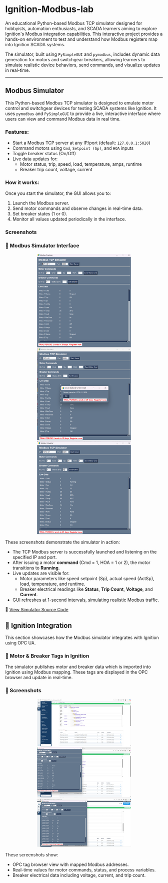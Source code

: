 # Ignition-Modbus-lab

An educational Python-based Modbus TCP simulator designed for hobbyists, automation enthusiasts, and SCADA learners aiming to explore Ignition's Modbus integration capabilities. This interactive project provides a hands-on environment to test and understand how Modbus registers map into Ignition SCADA systems.

The simulator, built using `PySimpleGUI` and `pymodbus`, includes dynamic data generation for motors and switchgear breakers, allowing learners to simulate realistic device behaviors, send commands, and visualize updates in real-time.

---

## Modbus Simulator

This Python-based Modbus TCP simulator is designed to emulate motor control and switchgear devices for testing SCADA systems like Ignition. It uses `pymodbus` and `PySimpleGUI` to provide a live, interactive interface where users can view and command Modbus data in real time.

### Features:
- Start a Modbus TCP server at any IP/port (default: `127.0.0.1:5020`)
- Command motors using `Cmd`, `Setpoint (Sp)`, and `HOA` inputs
- Toggle breaker status (On/Off)
- Live data updates for:
  - Motor status, trip, speed, load, temperature, amps, runtime
  - Breaker trip count, voltage, current

### How it works:
Once you start the simulator, the GUI allows you to:
1. Launch the Modbus server.
2. Send motor commands and observe changes in real-time data.
3. Set breaker states (1 or 0).
4. Monitor all values updated periodically in the interface.

### Screenshots

### 🧪 Modbus Simulator Interface

<p align="center">
  <img src="modbus-simulator/screenshots/Screenshot-Modbus-Simulator.png" width="300"/>
  <img src="modbus-simulator/screenshots/Screenshot-Modbus-Simulator-1.png" width="300"/>
  <img src="modbus-simulator/screenshots/Screenshot-Modbus-Simulator-2.png" width="300"/>
</p>

These screenshots demonstrate the simulator in action:

- The TCP Modbus server is successfully launched and listening on the specified IP and port.
- After issuing a motor **command** (Cmd = 1, HOA = 1 or 2), the motor transitions to **Running**.
- Live updates are visible for:
  - Motor parameters like speed setpoint (Sp), actual speed (ActSp), load, temperature, and runtime.
  - Breaker electrical readings like **Status**, **Trip Count**, **Voltage**, and **Current**.
- GUI refreshes at 1-second intervals, simulating realistic Modbus traffic.

🔗 [View Simulator Source Code](modbus-simulator/Modbus_simulator.py)

## 🔌 Ignition Integration

This section showcases how the Modbus simulator integrates with Ignition using OPC UA.

### 🔧 Motor & Breaker Tags in Ignition

The simulator publishes motor and breaker data which is imported into Ignition using Modbus mapping. These tags are displayed in the OPC browser and update in real-time.

### 📸 Screenshots

<p align="center">
  <img src="Ignition-Project/screenshots/ignition-opc-motor-tags.png" width="300"/>
  <img src="Ignition-Project/screenshots/ignition-opc-motor-live-values.png" width="300"/>
  <img src="Ignition-Project/screenshots/ignition-opc-breaker-overview.png" width="300"/>
</p>

These screenshots show:

- OPC tag browser view with mapped Modbus addresses.
- Real-time values for motor commands, status, and process variables.
- Breaker electrical data including voltage, current, and trip count.



